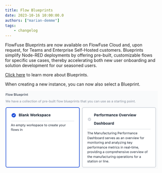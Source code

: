 ```yaml
---
title: Flow Blueprints
date: 2023-10-16 10:00:00.0
authors: ["marian-demme"]
tags:
    - changelog
---
```


FlowFuse Blueprints are now available on FlowFuse Cloud and, upon request, for Teams and Enterprise Self-Hosted customers. Blueprints simplify Node-RED deployments by offering pre-built, customizable flows for specific use cases, thereby accelerating both new user onboarding and solution development for our seasoned users.

[Click here](/blog/2023/10/blueprints/) to learn more about Blueprints.

When creating a new instance, you can now also select a Blueprint.

![Blueprint Screenshot](./images/Screenshot-Blueprints.png)